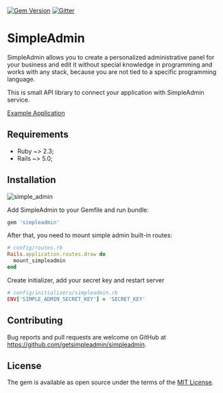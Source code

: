 [![Gem Version](https://badge.fury.io/rb/simpleadmin.svg)](https://rubygems.org/gems/simpleadmin)
[![Gitter](https://img.shields.io/badge/gitter-join%20chat%20%E2%86%92-brightgreen.svg)](https://gitter.im/simpleadmin-rails/Lobby)


# SimpleAdmin

SimpleAdmin allows you to create a personalized administrative panel for your business and edit it without special knowledge in programming and works with any stack, because you are not tied to a specific programming language.

This is small API library to connect your application with SimpleAdmin service. 

[Example Application][demo]

## Requirements

- Ruby ~> 2.3;
- Rails ~> 5.0;

## Installation

![simple_admin](https://image.ibb.co/mTjOpe/simpleadmin_preview.png)

Add SimpleAdmin to your Gemfile and run bundle:

```ruby
gem 'simpleadmin'
```

After that, you need to mount simple admin built-in routes:

```ruby
# config/routes.rb
Rails.application.routes.draw do
  mount_simpleadmin
end
```

Create initializer, add your secret key and restart server

```ruby
# config/initializers/simpleadmin.rb
ENV['SIMPLE_ADMIN_SECRET_KEY'] = 'SECRET_KEY'
```

## Contributing

Bug reports and pull requests are welcome on GitHub at https://github.com/getsimpleadmin/simpleadmin.

## License

The gem is available as open source under the terms of the [MIT License](http://opensource.org/licenses/MIT).

[demo]: https://getsimpleadmin.com/en/demo/admin/resources?model_klass_name=Post
